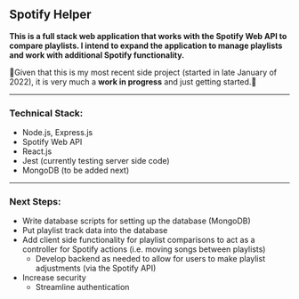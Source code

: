 ## Spotify Helper

**This is a full stack web application that works with the Spotify Web API to compare playlists. I intend to expand the application to manage playlists and work with additional Spotify functionality.**

🚧Given that this is my most recent side project (started in late January of 2022), it is very much a **work in progress** and just getting started.🚧

<hr>

### Technical Stack:

- Node.js, Express.js
- Spotify Web API
- React.js
- Jest (currently testing server side code)
- MongoDB (to be added next)

<hr>

### Next Steps:
- Write database scripts for setting up the database (MongoDB)
- Put playlist track data into the database
- Add client side functionality for playlist comparisons to act as a controller for Spotify actions (i.e. moving songs between playlists)
  - Develop backend as needed to allow for users to make playlist adjustments (via the Spotify API)
- Increase security
  - Streamline authentication

